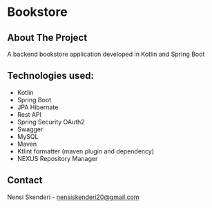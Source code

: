 # Bookstore

## About The Project

A backend bookstore application developed in Kotlin and Spring Boot

## Technologies used: 

  * Kotlin
  * Spring Boot
  * JPA Hibernate
  * Rest API
  * Spring Security OAuth2
  * Swagger
  * MySQL
  * Maven
  * Ktlint formatter (maven plugin and dependency)
  * NEXUS Repository Manager

## Contact 
Nensi Skenderi - nensiskenderi20@gmail.com

  
